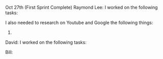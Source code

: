 Oct 27th (First Sprint Complete)
Raymond Lee:
I worked on the following tasks:

I also needed to research on Youtube and Google the following things:
1. <Insert Video or Link to thing you needed to research>

David:
I worked on the following tasks:

  
  
Bill:
